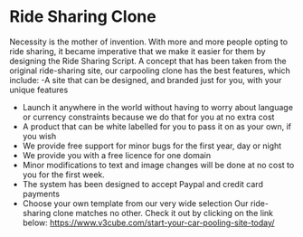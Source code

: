 Ride Sharing Clone
==================
Necessity is the mother of invention. With more and more people opting to ride sharing, it became imperative that we make it easier for them by designing the Ride Sharing Script. A concept that has been taken from the original ride-sharing site, our carpooling clone has the best features, which include:
-A site that can be designed, and branded just for you, with your unique features
- Launch it anywhere in the world without having to worry about language or currency constraints because we do that for you at no extra cost
-  A product that can be white labelled for you to pass it on as your own, if you wish
- We provide free support for minor bugs for the first year, day or night
- We provide you with a free licence for one domain
- Minor modifications to text and image changes will be done at no cost to you for the first week.
- The system has been designed to accept Paypal and credit card payments
- Choose your own template from our very wide selection
Our ride-sharing clone matches no other. Check it out by clicking on the link below: https://www.v3cube.com/start-your-car-pooling-site-today/
